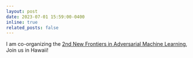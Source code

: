 ```yaml
---
layout: post
date: 2023-07-01 15:59:00-0400
inline: true
related_posts: false
---
```


I am co-organizing the [2nd New Frontiers in Adversarial Machine Learning](https://advml-frontier.github.io/), Join us in Hawaii!